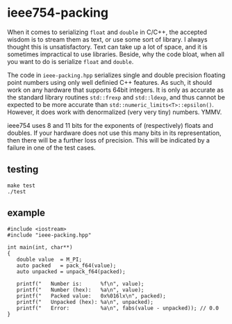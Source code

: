
# ieee754-packing

When it comes to serializing `float` and `double` in C/C++, the accepted wisdom is to stream them as text, or use some sort of library. I always thought this is unsatisfactory. Text can take up a lot of space, and it is sometimes impractical to use libraries. Beside, why the code bloat, when all you want to do is serialize `float` and `double`.

The code in `ieee-packing.hpp` serializes single and double precision floating point numbers using only well definied C++ features. As such, it should work on any hardware that supports 64bit integers. It is only as accurate as the standard library routines `std::frexp` and `std::ldexp`, and thus cannot be expected to be more accurate than `std::numeric_limits<T>::epsilon()`. However, it does work with denormalized (very very tiny) numbers. YMMV.

ieee754 uses 8 and 11 bits for the exponents of (respectively) floats and doubles. If your hardware does not use this many bits in its representation, then there will be a further loss of precision. This will be indicated by a failure in one of the test cases.

## testing

```
make test
./test
```

## example

```
#include <iostream>
#include "ieee-packing.hpp"

int main(int, char**)
{
   double value  = M_PI;
   auto packed   = pack_f64(value);
   auto unpacked = unpack_f64(packed);

   printf("   Number is:      %f\n", value);
   printf("   Number (hex):   %a\n", value);
   printf("   Packed value:   0x%016lx\n", packed);
   printf("   Unpacked (hex): %a\n", unpacked);
   printf("   Error:          %a\n", fabs(value - unpacked)); // 0.0
}
```
